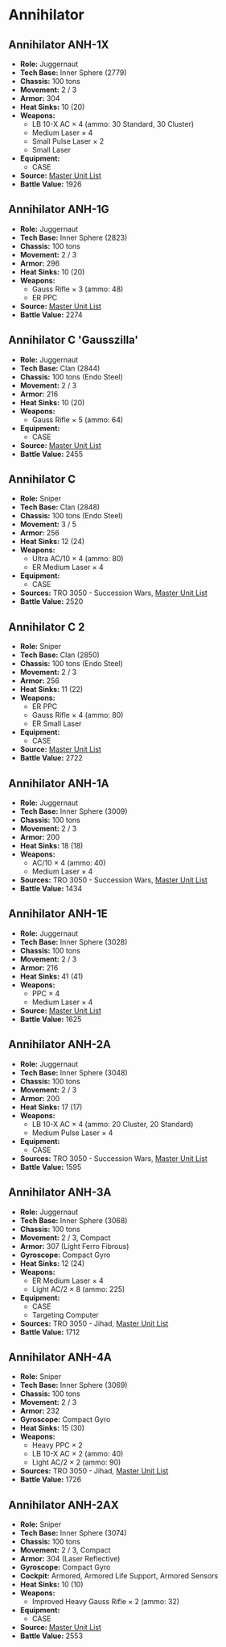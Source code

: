 # Annihilator
## Annihilator ANH-1X
- **Role:** Juggernaut
- **Tech Base:** Inner Sphere (2779)
- **Chassis:** 100 tons
- **Movement:** 2 / 3
- **Armor:** 304
- **Heat Sinks:** 10 (20)
- **Weapons:**
  - LB 10-X AC × 4 (ammo: 30 Standard, 30 Cluster)
  - Medium Laser × 4
  - Small Pulse Laser × 2
  - Small Laser
- **Equipment:**
  - CASE
- **Source:** [Master Unit List](http://masterunitlist.info/Unit/Details/38/annihilator-anh-1x)
- **Battle Value:** 1926

## Annihilator ANH-1G
- **Role:** Juggernaut
- **Tech Base:** Inner Sphere (2823)
- **Chassis:** 100 tons
- **Movement:** 2 / 3
- **Armor:** 296
- **Heat Sinks:** 10 (20)
- **Weapons:**
  - Gauss Rifle × 3 (ammo: 48)
  - ER PPC
- **Source:** [Master Unit List](http://masterunitlist.info/Unit/Details/37/annihilator-anh-1g)
- **Battle Value:** 2274

## Annihilator C 'Gausszilla'
- **Role:** Juggernaut
- **Tech Base:** Clan (2844)
- **Chassis:** 100 tons (Endo Steel)
- **Movement:** 2 / 3
- **Armor:** 216
- **Heat Sinks:** 10 (20)
- **Weapons:**
  - Gauss Rifle × 5 (ammo: 64)
- **Equipment:**
  - CASE
- **Source:** [Master Unit List](http://masterunitlist.info/Unit/Details/44/annihilator-c-gausszilla)
- **Battle Value:** 2455

## Annihilator C
- **Role:** Sniper
- **Tech Base:** Clan (2848)
- **Chassis:** 100 tons (Endo Steel)
- **Movement:** 3 / 5
- **Armor:** 256
- **Heat Sinks:** 12 (24)
- **Weapons:**
  - Ultra AC/10 × 4 (ammo: 80)
  - ER Medium Laser × 4
- **Equipment:**
  - CASE
- **Sources:** TRO 3050 - Succession Wars, [Master Unit List](http://masterunitlist.info/Unit/Details/43/annihilator-c)
- **Battle Value:** 2520

## Annihilator C 2
- **Role:** Sniper
- **Tech Base:** Clan (2850)
- **Chassis:** 100 tons (Endo Steel)
- **Movement:** 2 / 3
- **Armor:** 256
- **Heat Sinks:** 11 (22)
- **Weapons:**
  - ER PPC
  - Gauss Rifle × 4 (ammo: 80)
  - ER Small Laser
- **Equipment:**
  - CASE
- **Source:** [Master Unit List](http://masterunitlist.info/Unit/Details/45/annihilator-c-2)
- **Battle Value:** 2722

## Annihilator ANH-1A
- **Role:** Juggernaut
- **Tech Base:** Inner Sphere (3009)
- **Chassis:** 100 tons
- **Movement:** 2 / 3
- **Armor:** 200
- **Heat Sinks:** 18 (18)
- **Weapons:**
  - AC/10 × 4 (ammo: 40)
  - Medium Laser × 4
- **Sources:** TRO 3050 - Succession Wars, [Master Unit List](http://masterunitlist.info/Unit/Details/3700/annihilator-anh-1a)
- **Battle Value:** 1434

## Annihilator ANH-1E
- **Role:** Juggernaut
- **Tech Base:** Inner Sphere (3028)
- **Chassis:** 100 tons
- **Movement:** 2 / 3
- **Armor:** 216
- **Heat Sinks:** 41 (41)
- **Weapons:**
  - PPC × 4
  - Medium Laser × 4
- **Source:** [Master Unit List](http://masterunitlist.info/Unit/Details/36/annihilator-anh-1e)
- **Battle Value:** 1625

## Annihilator ANH-2A
- **Role:** Juggernaut
- **Tech Base:** Inner Sphere (3048)
- **Chassis:** 100 tons
- **Movement:** 2 / 3
- **Armor:** 200
- **Heat Sinks:** 17 (17)
- **Weapons:**
  - LB 10-X AC × 4 (ammo: 20 Cluster, 20 Standard)
  - Medium Pulse Laser × 4
- **Equipment:**
  - CASE
- **Sources:** TRO 3050 - Succession Wars, [Master Unit List](http://masterunitlist.info/Unit/Details/39/annihilator-anh-2a)
- **Battle Value:** 1595

## Annihilator ANH-3A
- **Role:** Juggernaut
- **Tech Base:** Inner Sphere (3068)
- **Chassis:** 100 tons
- **Movement:** 2 / 3, Compact
- **Armor:** 307 (Light Ferro Fibrous)
- **Gyroscope:** Compact Gyro
- **Heat Sinks:** 12 (24)
- **Weapons:**
  - ER Medium Laser × 4
  - Light AC/2 × 8 (ammo: 225)
- **Equipment:**
  - CASE
  - Targeting Computer
- **Sources:** TRO 3050 - Jihad, [Master Unit List](http://masterunitlist.info/Unit/Details/41/annihilator-anh-3a)
- **Battle Value:** 1712

## Annihilator ANH-4A
- **Role:** Sniper
- **Tech Base:** Inner Sphere (3069)
- **Chassis:** 100 tons
- **Movement:** 2 / 3
- **Armor:** 232
- **Gyroscope:** Compact Gyro
- **Heat Sinks:** 15 (30)
- **Weapons:**
  - Heavy PPC × 2
  - LB 10-X AC × 2 (ammo: 40)
  - Light AC/2 × 2 (ammo: 90)
- **Sources:** TRO 3050 - Jihad, [Master Unit List](http://masterunitlist.info/Unit/Details/42/annihilator-anh-4a)
- **Battle Value:** 1726

## Annihilator ANH-2AX
- **Role:** Sniper
- **Tech Base:** Inner Sphere (3074)
- **Chassis:** 100 tons
- **Movement:** 2 / 3, Compact
- **Armor:** 304 (Laser Reflective)
- **Gyroscope:** Compact Gyro
- **Cockpit:** Armored, Armored Life Support, Armored Sensors
- **Heat Sinks:** 10 (10)
- **Weapons:**
  - Improved Heavy Gauss Rifle × 2 (ammo: 32)
- **Equipment:**
  - CASE
- **Source:** [Master Unit List](http://masterunitlist.info/Unit/Details/40/annihilator-anh-2ax)
- **Battle Value:** 2553

